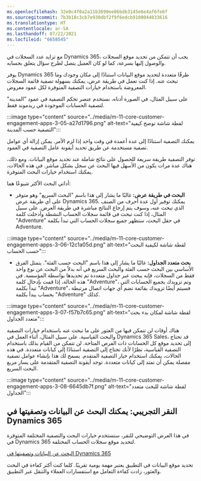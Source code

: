 ```yaml
---
ms.openlocfilehash: 32e0c4f0a2a11b3690ee86bdb3145e6e4af6fe6f
ms.sourcegitcommit: 7b3b18c3cb7e930dbf2f9f6edcb9108044033616
ms.translationtype: HT
ms.contentlocale: ar-SA
ms.lasthandoff: 07/22/2021
ms.locfileid: "6658545"
---
```

مع تزايد عدد السجلات في Dynamics 365، يجب أن تتمكن من تحديد موقع السجلات والوصول إليها بسرعة، كما لو كان العميل يتصل لطرح سؤال يتعلق بحسابه.

يوفر Dynamics 365 طرقًا متعددة لتحديد موقع البيانات استنادًا إلى مكان وجودك وما تبحث عنه. إذا كنت تعمل في طريقة عرض، يمكنك بسهولة تصفية قائمة السجلات المعروضة باستخدام خيارات التصفية المتوفرة لكل عمود معروض.

على سبيل المثال، في الصورة أدناه، نستخدم عنصر تحكم التصفية في عمود "المدينة" لتصفية الحسابات الموجودة في ريدموند فقط.

:::image type="content" source="../media/m-11-core-customer-engagement-apps-3-05-a27d1796.png" alt-text="لقطة شاشة توضح كيفية التصفية حسب المدينة":::


يمكنك التصفية استنادًا إلى عدة أعمدة في وقت واحد إذا لزم الأمر. يمكن إزالة أي عوامل تصفية مستخدمة عن طريق تحديد أيقونة عامل التصفية في العمود.

توفر التصفية طريقة سريعة للحصول على نتائج شاملة عند تحديد موقع البيانات. ومع ذلك، هناك عدة مرات يكون من الأسهل فيها البحث عن سجل بشكل مباشر. في هذه الحالات، يمكنك استخدام خيارات البحث المتوفرة.

أداتي البحث الأكثر شيوعًا هما:

 -  **البحث في طريقة عرض:** غالبًا ما يشار إلى هذا باسم "البحث السريع" وهو متوفر على أي طريقة عرض Dynamics 365. يمكنك توفير أول عدة أحرف من الصنف الذي تبحث عنه، وسوف يتم إرجاع النتائج مباشرة في طريقة العرض. على سبيل المثال، إذا كنت تبحث في قائمة سجلات الحساب النشطة وأدخلت كلمة "Adventure" في حقل البحث، ستظهر جميع سجلات الحساب التي تبدأ بكلمة Adventure.

:::image type="content" source="../media/m-11-core-customer-engagement-apps-3-06-12c1a05d.png" alt-text="لقطة شاشة لكيفية البحث حسب الحساب":::


 -  **بحث متعدد الجداول:** غالبًا ما يشار إلى هذا باسم "البحث حسب الفئة". يتمثل الفرق الأساسي بين البحث حسب الفئة والبحث السريع في أنه بدلاً من البحث عن نوع واحد فقط من السجلات، فإنه يبحث عبر جداول متعددة تم تحديدها بواسطة المؤسسة. في هذه الحالة، إذا قمت بإدخال كلمة "Adventure"، وتم تزويدك بجميع الحسابات التي تبدأ بكلمة "Adventure"، فسيتم أيضًا تزويدك بقائمة تضم أي جهات اتصال مرتبطة بحساب يبدأ بكلمة "Adventure" كذلك.

:::image type="content" source="../media/m-11-core-customer-engagement-apps-3-07-f57b7c65.png" alt-text="لقطة شاشة لمكان بدء بحث متعدد الجداول":::


هناك أوقات لن تتمكن فيها من العثور على ما تبحث عنه باستخدام خيارات التصفية والبحث القياسية. على سبيل المثال، أثناء العمل في Dynamics 365 Sales، قد تحتاج إلى تحديد موقع كل الحسابات ذات الفرص المتاحة. لن تتمكن من القيام بذلك باستخدام التصفية القياسية، نظرًا لأنك تحتاج إلى التصفية استنادًا إلى كيانات متعددة. في هذه الحالات، يمكنك استخدام خيار التصفية المتقدم. يسمح لك هذا بإنشاء عوامل تصفية مفصلة يمكن أن تمتد إلى كيانات متعددة. توجد أيقونة التصفية المتقدمة على يسار مربع البحث السريع.

:::image type="content" source="../media/m-11-core-customer-engagement-apps-3-08-6645db7f.png" alt-text="لقطة شاشة للبحث متعدد الجداول":::


## <a name="demo-click-through-search-for-and-filter-data-in-dynamics-365"></a>النقر التجريبي: يمكنك البحث عن البيانات وتصفيتها في Dynamics 365

في هذا العرض التوضيحي للنقر، ستستخدم خيارات البحث والتصفية المختلفة المتوفرة في Dynamics 365 لتحديد موقع سجلات الحساب المختلفة.

[البحث عن البيانات وتصفيتها في Dynamics 365](https://edxinteractivepage.blob.core.windows.net/edxpages/mb-910/MB910-CORE-M1-SEARCHDEMO/index.html?azure-portal=true)

تحديد موقع البيانات في التطبيق يعتبر مهمة يومية تقريبًا. كلما كنت أكثر كفاءة في البحث والعثور، زادت كفاءة التعامل مع استفسارات العملاء والتنقل عبر التطبيق.
